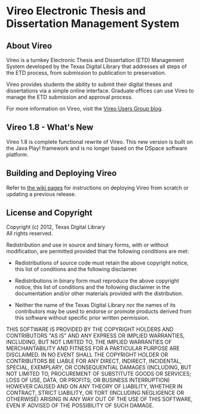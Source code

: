 # Vireo Electronic Thesis and Dissertation Management System #

## About Vireo  ##

Vireo is a turnkey Electronic Thesis and Dissertation (ETD) Management System developed by the Texas Digital Library that addresses all steps of the ETD process, from submission to publication to preservation. 

Vireo provides students the ability to submit their digital theses and dissertations via a simple online interface. Graduate offices can use Vireo to manage the ETD submission and approval process. 

For more information on Vireo, visit the [Vireo Users Group blog]("http://blogs.tdl.org/vireo/"). 

## Vireo 1.8 - What's New ##

Vireo 1.8 is complete functional rewrite of Vireo. This new version is built on the Java Play! framework and is no longer based on the DSpace software platform. 

## Building and Deploying Vireo ##

Refer to [the wiki pages]() for instructions on deploying Vireo from scratch or updating a previous release. 

## License and Copyright ##

Copyright (c) 2012, Texas Digital Library  
All rights reserved.

Redistribution and use in source and binary forms, with or without 
modification, are permitted provided that the following conditions 
are met:

- Redistributions of source code must retain the above copyright notice, this list of conditions and the following disclaimer.

- Redistributions in binary form must reproduce the above copyright notice, this list of conditions and the following disclaimer in the documentation and/or other materials provided with the distribution.

- Neither the name of the Texas Digital Library nor the names of its contributors may be used to endorse or promote products derived from this software without specific prior written permission.

THIS SOFTWARE IS PROVIDED BY THE COPYRIGHT HOLDERS AND CONTRIBUTORS "AS IS" AND ANY EXPRESS OR IMPLIED WARRANTIES, INCLUDING, BUT NOT LIMITED TO, THE IMPLIED WARRANTIES OF MERCHANTABILITY AND FITNESS FOR A PARTICULAR PURPOSE ARE DISCLAIMED. IN NO EVENT SHALL THE COPYRIGHT HOLDER OR CONTRIBUTORS BE LIABLE FOR ANY DIRECT, INDIRECT, INCIDENTAL, SPECIAL, EXEMPLARY, OR CONSEQUENTIAL DAMAGES (INCLUDING, BUT NOT LIMITED TO, PROCUREMENT OF SUBSTITUTE GOODS OR SERVICES; LOSS OF USE, DATA, OR PROFITS; OR BUSINESS INTERRUPTION) HOWEVER CAUSED AND ON ANY THEORY OF LIABILITY, WHETHER IN CONTRACT, STRICT LIABILITY, OR TORT (INCLUDING NEGLIGENCE OR OTHERWISE) ARISING IN ANY WAY OUT OF THE USE OF THIS SOFTWARE, EVEN IF ADVISED OF THE POSSIBILITY OF SUCH DAMAGE.